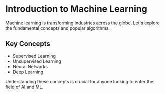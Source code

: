 # Introduction to Machine Learning

Machine learning is transforming industries across the globe. Let's explore the fundamental concepts and popular algorithms.

## Key Concepts
- Supervised Learning
- Unsupervised Learning
- Neural Networks
- Deep Learning

Understanding these concepts is crucial for anyone looking to enter the field of AI and ML.
